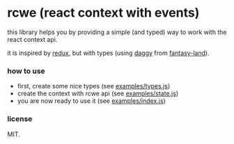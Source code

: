 # rcwe (react context with events)

this library helps you by providing a simple (and typed) way
to work with the react context api.

it is inspired by [redux](https://github.com/reduxjs/redux), but with types (using [daggy](https://github.com/fantasyland/daggy) from [fantasy-land](https://github.com/fantasyland)).

### how to use

- first, create some nice types (see [examples/types.js](https://github.com/diasbruno/rcwe/blob/master/examples/types.js))
- create the context with rcwe api (see [examples/state.js](https://github.com/diasbruno/rcwe/blob/master/examples/state.js))
- you are now ready to use it (see [examples/index.js](https://github.com/diasbruno/rcwe/blob/master/examples/index.js))

### license

MIT.
